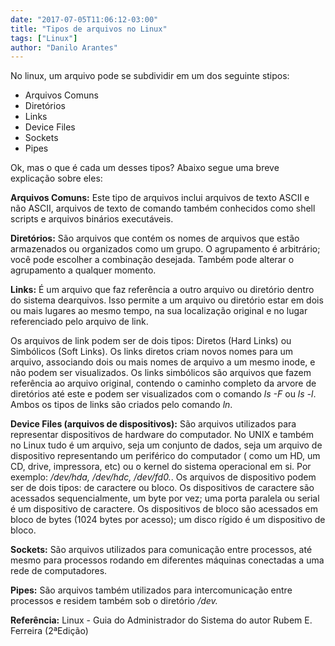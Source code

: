 ```yaml
---
date: "2017-07-05T11:06:12-03:00"
title: "Tipos de arquivos no Linux"
tags: ["Linux"]
author: "Danilo Arantes"
---
```


No linux, um arquivo pode se subdividir em um dos seguinte stipos:

 - Arquivos Comuns
 - Diretórios
 - Links
 - Device Files
 - Sockets
 - Pipes

Ok, mas o que é cada um desses tipos? Abaixo segue uma breve explicação sobre eles:
<!--more-->

**Arquivos Comuns:** Este tipo de arquivos inclui arquivos de texto ASCII e não ASCII, arquivos de texto de comando também conhecidos como shell scripts e arquivos binários executáveis.

**Diretórios:** São arquivos que contém os nomes de arquivos que estão armazenados ou organizados como um grupo. O agrupamento é arbitrário; você pode escolher a combinação desejada. Também pode alterar o agrupamento a qualquer momento.

**Links:** É um arquivo que faz referência a outro arquivo ou diretório dentro do sistema dearquivos. Isso permite a um arquivo ou diretório estar em dois ou mais lugares ao mesmo tempo, na sua localização original e no lugar referenciado pelo arquivo de link.

Os arquivos de link podem ser de dois tipos: Diretos (Hard Links) ou Simbólicos (Soft Links). Os links diretos criam novos nomes para um arquivo, associando dois ou mais nomes de arquivo a um mesmo inode, e não podem ser visualizados. Os links simbólicos são arquivos que fazem referência ao arquivo original, contendo o caminho completo da arvore de diretórios até este e podem ser visualizados com o comando _ls -F_ ou _ls -l_. Ambos os tipos de links são criados pelo comando _ln_.

**Device Files (arquivos de dispositivos):** São arquivos utilizados para representar dispositivos de hardware do computador. No UNIX e também no Linux tudo é um arquivo, seja um conjunto de dados, seja um arquivo de dispositivo representando um periférico do computador ( como um HD, um CD, drive, impressora, etc) ou o kernel do sistema operacional em si. Por exemplo: _/dev/hda, /dev/hdc, /dev/fd0._. Os arquivos de dispositivo podem ser de dois tipos: de caractere ou bloco. Os dispositivos de caractere são acessados sequencialmente, um byte por vez; uma porta paralela ou serial é um dispositivo de caractere. Os dispositivos de bloco são acessados em bloco de bytes (1024 bytes por acesso); um disco rígido é um dispositivo de bloco.

**Sockets:** São arquivos utilizados para comunicação entre processos, até mesmo para processos rodando em diferentes máquinas conectadas a uma rede de computadores.

**Pipes:** São arquivos também utilizados para intercomunicação entre processos e residem também sob o diretório _/dev._

**Referência:**
Linux -  Guia do Administrador do Sistema do autor Rubem E. Ferreira (2ªEdição)

